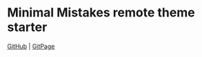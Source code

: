 # Minimal Mistakes remote theme starter

[GitHub](https://github.com/michelmetran/michelmetran.github.io) |
[GitPage](https://michelmetran.github.io/)
